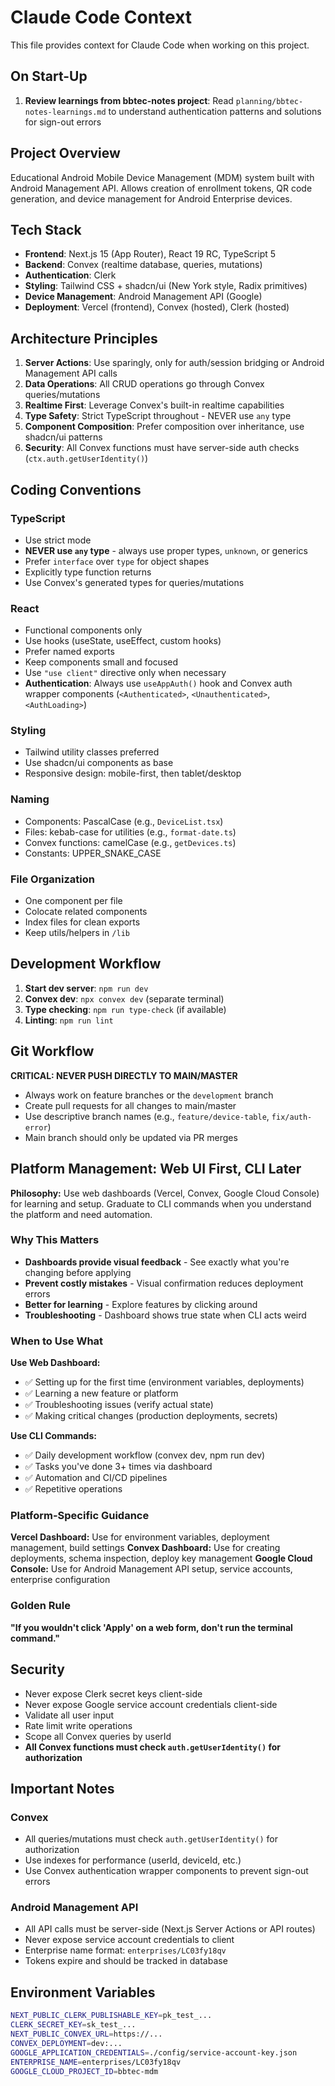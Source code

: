 # Claude Code Context

This file provides context for Claude Code when working on this project.

## On Start-Up

1. **Review learnings from bbtec-notes project**: Read `planning/bbtec-notes-learnings.md` to understand authentication patterns and solutions for sign-out errors

## Project Overview

Educational Android Mobile Device Management (MDM) system built with Android Management API. Allows creation of enrollment tokens, QR code generation, and device management for Android Enterprise devices.

## Tech Stack

- **Frontend**: Next.js 15 (App Router), React 19 RC, TypeScript 5
- **Backend**: Convex (realtime database, queries, mutations)
- **Authentication**: Clerk
- **Styling**: Tailwind CSS + shadcn/ui (New York style, Radix primitives)
- **Device Management**: Android Management API (Google)
- **Deployment**: Vercel (frontend), Convex (hosted), Clerk (hosted)

## Architecture Principles

1. **Server Actions**: Use sparingly, only for auth/session bridging or Android Management API calls
2. **Data Operations**: All CRUD operations go through Convex queries/mutations
3. **Realtime First**: Leverage Convex's built-in realtime capabilities
4. **Type Safety**: Strict TypeScript throughout - NEVER use `any` type
5. **Component Composition**: Prefer composition over inheritance, use shadcn/ui patterns
6. **Security**: All Convex functions must have server-side auth checks (`ctx.auth.getUserIdentity()`)

## Coding Conventions

### TypeScript
- Use strict mode
- **NEVER use `any` type** - always use proper types, `unknown`, or generics
- Prefer `interface` over `type` for object shapes
- Explicitly type function returns
- Use Convex's generated types for queries/mutations

### React
- Functional components only
- Use hooks (useState, useEffect, custom hooks)
- Prefer named exports
- Keep components small and focused
- Use `"use client"` directive only when necessary
- **Authentication**: Always use `useAppAuth()` hook and Convex auth wrapper components (`<Authenticated>`, `<Unauthenticated>`, `<AuthLoading>`)

### Styling
- Tailwind utility classes preferred
- Use shadcn/ui components as base
- Responsive design: mobile-first, then tablet/desktop

### Naming
- Components: PascalCase (e.g., `DeviceList.tsx`)
- Files: kebab-case for utilities (e.g., `format-date.ts`)
- Convex functions: camelCase (e.g., `getDevices.ts`)
- Constants: UPPER_SNAKE_CASE

### File Organization
- One component per file
- Colocate related components
- Index files for clean exports
- Keep utils/helpers in `/lib`

## Development Workflow

1. **Start dev server**: `npm run dev`
2. **Convex dev**: `npx convex dev` (separate terminal)
3. **Type checking**: `npm run type-check` (if available)
4. **Linting**: `npm run lint`

## Git Workflow

**CRITICAL: NEVER PUSH DIRECTLY TO MAIN/MASTER**

- Always work on feature branches or the `development` branch
- Create pull requests for all changes to main/master
- Use descriptive branch names (e.g., `feature/device-table`, `fix/auth-error`)
- Main branch should only be updated via PR merges

## Platform Management: Web UI First, CLI Later

**Philosophy:** Use web dashboards (Vercel, Convex, Google Cloud Console) for learning and setup. Graduate to CLI commands when you understand the platform and need automation.

### Why This Matters

- **Dashboards provide visual feedback** - See exactly what you're changing before applying
- **Prevent costly mistakes** - Visual confirmation reduces deployment errors
- **Better for learning** - Explore features by clicking around
- **Troubleshooting** - Dashboard shows true state when CLI acts weird

### When to Use What

**Use Web Dashboard:**
- ✅ Setting up for the first time (environment variables, deployments)
- ✅ Learning a new feature or platform
- ✅ Troubleshooting issues (verify actual state)
- ✅ Making critical changes (production deployments, secrets)

**Use CLI Commands:**
- ✅ Daily development workflow (convex dev, npm run dev)
- ✅ Tasks you've done 3+ times via dashboard
- ✅ Automation and CI/CD pipelines
- ✅ Repetitive operations

### Platform-Specific Guidance

**Vercel Dashboard:** Use for environment variables, deployment management, build settings
**Convex Dashboard:** Use for creating deployments, schema inspection, deploy key management
**Google Cloud Console:** Use for Android Management API setup, service accounts, enterprise configuration

### Golden Rule

**"If you wouldn't click 'Apply' on a web form, don't run the terminal command."**

## Security

- Never expose Clerk secret keys client-side
- Never expose Google service account credentials client-side
- Validate all user input
- Rate limit write operations
- Scope all Convex queries by userId
- **All Convex functions must check `auth.getUserIdentity()` for authorization**

## Important Notes

### Convex
- All queries/mutations must check `auth.getUserIdentity()` for authorization
- Use indexes for performance (userId, deviceId, etc.)
- Use Convex authentication wrapper components to prevent sign-out errors

### Android Management API
- All API calls must be server-side (Next.js Server Actions or API routes)
- Never expose service account credentials to client
- Enterprise name format: `enterprises/LC03fy18qv`
- Tokens expire and should be tracked in database

## Environment Variables

```bash
NEXT_PUBLIC_CLERK_PUBLISHABLE_KEY=pk_test_...
CLERK_SECRET_KEY=sk_test_...
NEXT_PUBLIC_CONVEX_URL=https://...
CONVEX_DEPLOYMENT=dev:...
GOOGLE_APPLICATION_CREDENTIALS=./config/service-account-key.json
ENTERPRISE_NAME=enterprises/LC03fy18qv
GOOGLE_CLOUD_PROJECT_ID=bbtec-mdm
```
